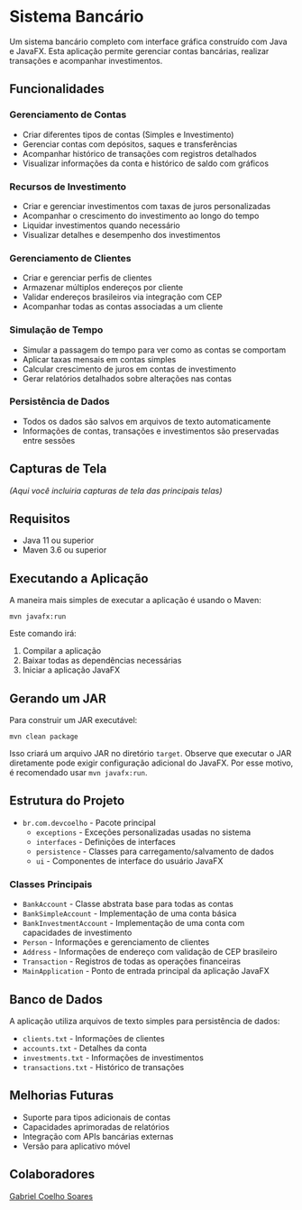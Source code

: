 # Sistema Bancário

Um sistema bancário completo com interface gráfica construído com Java e JavaFX. Esta aplicação permite gerenciar contas bancárias, realizar transações e acompanhar investimentos.

## Funcionalidades

### Gerenciamento de Contas

- Criar diferentes tipos de contas (Simples e Investimento)
- Gerenciar contas com depósitos, saques e transferências
- Acompanhar histórico de transações com registros detalhados
- Visualizar informações da conta e histórico de saldo com gráficos

### Recursos de Investimento

- Criar e gerenciar investimentos com taxas de juros personalizadas
- Acompanhar o crescimento do investimento ao longo do tempo
- Liquidar investimentos quando necessário
- Visualizar detalhes e desempenho dos investimentos

### Gerenciamento de Clientes

- Criar e gerenciar perfis de clientes
- Armazenar múltiplos endereços por cliente
- Validar endereços brasileiros via integração com CEP
- Acompanhar todas as contas associadas a um cliente

### Simulação de Tempo

- Simular a passagem do tempo para ver como as contas se comportam
- Aplicar taxas mensais em contas simples
- Calcular crescimento de juros em contas de investimento
- Gerar relatórios detalhados sobre alterações nas contas

### Persistência de Dados

- Todos os dados são salvos em arquivos de texto automaticamente
- Informações de contas, transações e investimentos são preservadas entre sessões

## Capturas de Tela

*(Aqui você incluiria capturas de tela das principais telas)*

## Requisitos

- Java 11 ou superior
- Maven 3.6 ou superior

## Executando a Aplicação

A maneira mais simples de executar a aplicação é usando o Maven:

```
mvn javafx:run
```

Este comando irá:

1. Compilar a aplicação
2. Baixar todas as dependências necessárias
3. Iniciar a aplicação JavaFX

## Gerando um JAR

Para construir um JAR executável:

```
mvn clean package
```

Isso criará um arquivo JAR no diretório `target`. Observe que executar o JAR diretamente pode exigir configuração adicional do JavaFX. Por esse motivo, é recomendado usar `mvn javafx:run`.

## Estrutura do Projeto

- `br.com.devcoelho` - Pacote principal
  - `exceptions` - Exceções personalizadas usadas no sistema
  - `interfaces` - Definições de interfaces
  - `persistence` - Classes para carregamento/salvamento de dados
  - `ui` - Componentes de interface do usuário JavaFX

### Classes Principais

- `BankAccount` - Classe abstrata base para todas as contas
- `BankSimpleAccount` - Implementação de uma conta básica
- `BankInvestmentAccount` - Implementação de uma conta com capacidades de investimento
- `Person` - Informações e gerenciamento de clientes
- `Address` - Informações de endereço com validação de CEP brasileiro
- `Transaction` - Registros de todas as operações financeiras
- `MainApplication` - Ponto de entrada principal da aplicação JavaFX

## Banco de Dados

A aplicação utiliza arquivos de texto simples para persistência de dados:

- `clients.txt` - Informações de clientes
- `accounts.txt` - Detalhes da conta
- `investments.txt` - Informações de investimentos
- `transactions.txt` - Histórico de transações

## Melhorias Futuras

- Suporte para tipos adicionais de contas
- Capacidades aprimoradas de relatórios
- Integração com APIs bancárias externas
- Versão para aplicativo móvel

## Colaboradores

[Gabriel Coelho Soares](https://github.com/GabrielCoelho)
